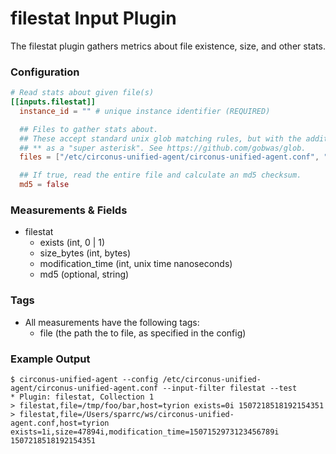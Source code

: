# filestat Input Plugin

The filestat plugin gathers metrics about file existence, size, and other stats.

### Configuration

```toml
# Read stats about given file(s)
[[inputs.filestat]]
  instance_id = "" # unique instance identifier (REQUIRED)

  ## Files to gather stats about.
  ## These accept standard unix glob matching rules, but with the addition of
  ## ** as a "super asterisk". See https://github.com/gobwas/glob.
  files = ["/etc/circonus-unified-agent/circonus-unified-agent.conf", "/var/log/**.log"]

  ## If true, read the entire file and calculate an md5 checksum.
  md5 = false
```

### Measurements & Fields

- filestat
    - exists (int, 0 | 1)
    - size_bytes (int, bytes)
    - modification_time (int, unix time nanoseconds)
    - md5 (optional, string)

### Tags

- All measurements have the following tags:
    - file (the path the to file, as specified in the config)

### Example Output

```
$ circonus-unified-agent --config /etc/circonus-unified-agent/circonus-unified-agent.conf --input-filter filestat --test
* Plugin: filestat, Collection 1
> filestat,file=/tmp/foo/bar,host=tyrion exists=0i 1507218518192154351
> filestat,file=/Users/sparrc/ws/circonus-unified-agent.conf,host=tyrion exists=1i,size=47894i,modification_time=1507152973123456789i  1507218518192154351
```
